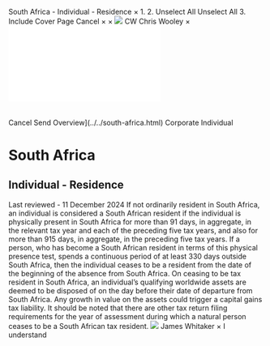 South Africa - Individual - Residence
×
1.
2.
Unselect All
Unselect All
3.
Include Cover Page
Cancel
×
×
![](../../-/media/world-wide-tax-summaries/attachments/global---chris-wooley.ashx%3Frev=ac5e5f3223b34096b1afc2a6009c7320&revision=ac5e5f32-23b3-4096-b1af-c2a6009c7320&hash=859B7ADC84DC2CBEC9760E9E6EE7DE6D0A8BFCDF)
CW
Chris Wooley
×
![](residence.html)
######
Cancel
Send
Overview](../../south-africa.html)
Corporate
Individual
# South Africa
## Individual - Residence
Last reviewed - 11 December 2024
If not ordinarily resident in South Africa, an individual is considered a South African resident if the individual is physically present in South Africa for more than 91 days, in aggregate, in the relevant tax year and each of the preceding five tax years, and also for more than 915 days, in aggregate, in the preceding five tax years. If a person, who has become a South African resident in terms of this physical presence test, spends a continuous period of at least 330 days outside South Africa, then the individual ceases to be a resident from the date of the beginning of the absence from South Africa.
On ceasing to be tax resident in South Africa, an individual’s qualifying worldwide assets are deemed to be disposed of on the day before their date of departure from South Africa. Any growth in value on the assets could trigger a capital gains tax liability. It should be noted that there are other tax return filing requirements for the year of assessment during which a natural person ceases to be a South African tax resident.
![](../../-/media/world-wide-tax-summaries/southafricajames-whitakersouth-africa--james-whitakerpng20220311162237955.ashx%3Frev=7660231bf1c14f3cb414521db9db1454&revision=7660231b-f1c1-4f3c-b414-521db9db1454&hash=4D7F0EFACE304FBC4AEEFD1EDEEE72C21312B0B4)
James Whitaker
×
I understand